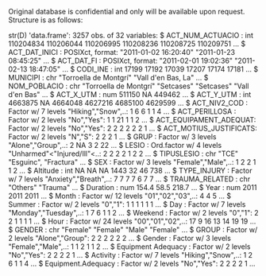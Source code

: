 Original database is confidential and only will be available upon request. Structure is as follows:

str(D)
'data.frame':	3257 obs. of  32 variables:
 $ ACT_NUM_ACTUACIO      : int   110204834 110206044 110206995 110208236 110208725 110209751 ...
 $ ACT_DAT_INICI         : POSIXct, format: "2011-01-02 16:20:40" "2011-01-23 08:45:25"  ...
 $ ACT_DAT_FI            : POSIXct, format:  "2011-02-01 19:02:36" "2011-02-13 18:47:05" ...
 $ CODI_INE              : int  17199 17192  17039 17207 17174 17181 ...
 $ MUNICIPI              : chr  "Torroella de Montgrí"  "Vall d'en Bas, La" ...
 $ NOM_POBLACIO          : chr  "Torroella de Montgrí" "Setcases" "Setcases" "Vall d'en Bas" ...
 $ ACT_X_UTM             : num  511150 NA 449462  ...
 $ ACT_Y_UTM             : int  4663875 NA 4664048 4627216 4685100  4629599 ...
 $ ACT_NIV2_COD          : Factor w/ 7 levels "Hiking","Snow",..: 1 6 6 1 1 4 ...
 $ ACT_PERILLOSA         : Factor w/ 2 levels "No","Yes": 1 1 21 1 1 2 ...
 $ ACT_EQUIPAMENT_ADEQUAT: Factor w/ 2 levels "No","Yes": 2 2 2 2 2 2 1 ...
 $ ACT_MOTIUS_JUSTIFICATS: Factor w/ 2 levels "N","S":  2 2 2 1 ...
 $ GRUP                  : Factor w/ 3 levels "Alone","Group",..: 2 NA 3 2 22 ...
 $ LESIO                 : Ord.factor w/ 4 levels "Unharmed"<"Injured/Ill"<..: 2 2 2 2 1 2 2 ...
 $ TIPUSLESIO            : chr  "TCE" "Esguinc", "Fractura" ...
 $ SEX                   : Factor w/ 3 levels "Female","Male",..:  1 2 2 1 1 2 ...
 $ Altitude              : int  NA NA NA 1443 32 46 738 ...
 $ TYPE_INJURY           : Factor w/ 7 levels "Anxiety","Breath",..: 7 7 7 7 6 7 7 ...
 $ TRAUMA_RELATED        : chr  "Others" "Trauma" ...
 $ Duration              : num  154.4 58.5 218.7 ...
 $ Year                  : num   2011 2011 2011 ...
 $ Month                 : Factor w/ 12 levels "01","02","03",..:  4 4 5 ...
 $ Summer                : Factor w/ 2 levels "0","1": 1 1 1 1 1 1 ...
 $ Day                   : Factor w/ 7 levels "Monday","Tuesday",..:  1 7 6 1 1 2 ...
 $ Weekend               : Factor w/ 2 levels "0","1": 2 2 1  1 1 1 ...
 $ Hour                  : Factor w/ 24 levels "00","01","02",..: 17 9 16  13 14 19 19 ...
 $ GENDER                : chr  "Female" "Female" "Male" "Female" ...
 $ GROUP                 : Factor w/ 2 levels "Alone","Group": 2 2  2 2 2 2 ...
 $ Gender                : Factor w/ 3 levels "Female","Male",..: 1 1 2  1 1 2 ...
 $ Equipment Adequacy    : Factor w/ 2 levels "No","Yes": 2 2 2  2 1 ...
 $ Activity              : Factor w/ 7 levels "Hiking","Snow",..: 1 2 6 1 1 4 ...
 $ Equipment.Adequacy    : Factor w/ 2 levels "No","Yes": 2 2 2 2 1 ...
